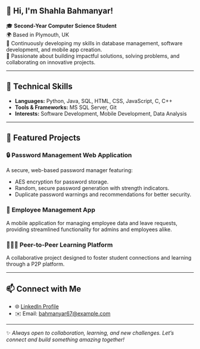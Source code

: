 ## 👋 Hi, I'm Shahla Bahmanyar!

🎓 **Second-Year Computer Science Student**  
🌍 Based in Plymouth, UK  
🌱 Continuously developing my skills in database management, software development, and mobile app creation.  
🚀 Passionate about building impactful solutions, solving problems, and collaborating on innovative projects.  

---

## 🔧 Technical Skills
- **Languages:** Python, Java, SQL, HTML, CSS, JavaScript, C, C++  
- **Tools & Frameworks:** MS SQL Server, Git
- **Interests:** Software Development, Mobile Development, Data Analysis

---

## 🌟 Featured Projects
### 🔒 **Password Management Web Application**  
A secure, web-based password manager featuring:  
- AES encryption for password storage.  
- Random, secure password generation with strength indicators.  
- Duplicate password warnings and recommendations for better security.  

### 📱 **Employee Management App**  
A mobile application for managing employee data and leave requests, providing streamlined functionality for admins and employees alike.  

### 🧑‍🤝‍🧑 **Peer-to-Peer Learning Platform**  
A collaborative project designed to foster student connections and learning through a P2P platform.  

---

## 📫 Connect with Me
- 🌐 [LinkedIn Profile](https://www.linkedin.com/in/shahla-bahmanyar)  
- ✉️ Email: bahmanyar67@example.com  

---

✨ *Always open to collaboration, learning, and new challenges. Let’s connect and build something amazing together!* 
